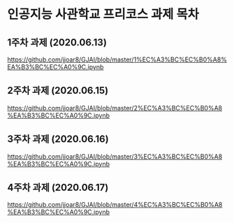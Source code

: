 # 인공지능 사관학교 프리코스 과제 목차

## 1주차 과제 (2020.06.13)
https://github.com/jjoar8/GJAI/blob/master/1%EC%A3%BC%EC%B0%A8%EA%B3%BC%EC%A0%9C.ipynb

## 2주차 과제 (2020.06.15)
https://github.com/jjoar8/GJAI/blob/master/2%EC%A3%BC%EC%B0%A8%EA%B3%BC%EC%A0%9C.ipynb

## 3주차 과제 (2020.06.16)
https://github.com/jjoar8/GJAI/blob/master/3%EC%A3%BC%EC%B0%A8%EA%B3%BC%EC%A0%9C.ipynb

## 4주차 과제 (2020.06.17)
https://github.com/jjoar8/GJAI/blob/master/4%EC%A3%BC%EC%B0%A8%EA%B3%BC%EC%A0%9C.ipynb
